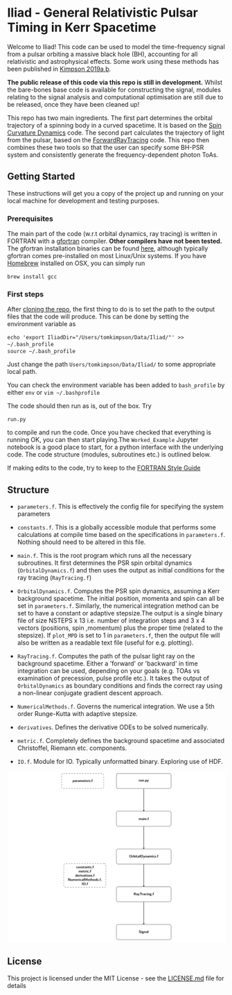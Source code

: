 # Iliad - General Relativistic Pulsar Timing in Kerr Spacetime

Welcome to Iliad! This code can be used to model the time-frequency signal from a pulsar orbiting a massive black hole (BH), accounting for all relativistic and astrophysical effects. Some work using these methods has been published in [Kimpson 2019a](https://ui.adsabs.harvard.edu/abs/2019MNRAS.484.2411K/abstract),[b](https://ui.adsabs.harvard.edu/abs/2019MNRAS.486..360K/abstract). 

**The public release of this code via this repo is still in development.** Whilst the bare-bones base code is available for constructing the signal, modules relating to the signal analysis and computational optimisation are still due to be released, once they have been cleaned up!


This repo  has two main ingredients. The first part determines the orbital trajectory of a spinning body in a curved spacetime. It is based on the [Spin Curvature Dynamics](https://github.com/tomkimpson/SpinCurvatureDynamics) code. The second part calculates the trajectory of light from the pulsar, based on the [ForwardRayTracing](https://github.com/tomkimpson/ForwardRayTracing) code. This repo then combines these two tools so that the user can specify some BH-PSR system and consistently generate the frequency-dependent photon ToAs. 



## Getting Started
These instructions will get you a copy of the project up and running on your local machine for development and testing purposes. 

### Prerequisites

The main part of the code (w.r.t orbital dynamics, ray tracing) is written in FORTRAN with a [gfortran](https://gcc.gnu.org/wiki/GFortran) compiler. **Other compilers have not been tested.** The gfortran installation binaries can be found [here](https://gcc.gnu.org/wiki/GFortranBinariels), although typically gfortran comes pre-installed on most Linux/Unix systems. If you have [Homebrew](https://brew.sh/) installed on OSX, you can simply run 


```
brew install gcc
```

### First steps
After [cloning the repo](https://help.github.com/en/articles/cloning-a-repository), the first thing to do is to set the path to the output files that the code will produce.
This can be done by setting the environment variable as

```
echo 'export IliadDir="/Users/tomkimpson/Data/Iliad/"' >> ~/.bash_profile
source ~/.bash_profile
```

Just change the path `Users/tomkimpson/Data/Iliad/` to some appropriate local path. 

You can check the environment variable has been added to `bash_profile` by either `env` or `vim ~/.bashprofile`


The code should then run as is, out of the box. Try

```
run.py
```
to compile and run the code. Once you have checked that everything is running OK, you can then start playing.The `Worked_Example` Jupyter notebook is a good place to start, for a python interface with the underlying code. The code structure (modules, subroutines etc.) is outlined below.


If making edits to the code, try to keep to the [FORTRAN Style Guide](https://www.fortran90.org/src/best-practices.html)


## Structure

* `parameters.f`. This is effectively the config file for specifying the system parameters

* `constants.f`. This is a globally accessible module that performs some calculations at compile time based on the specifications in `parameters.f`. Nothing should need to be altered in this file.

* `main.f`. This is the root program which runs all the necessary subroutines. It first determines the PSR spin orbital dynamics (`OrbitalDynamics.f`) and then uses the output as initial conditions for the ray tracing (`RayTracing.f`) 

* `OrbitalDynamics.f`. Computes the PSR spin dynamics, assuming a Kerr background spacetime. The initial position, momenta and spin can all be set in `parameters.f`. Similarly, the numerical integration method can be set to have a constant or adaptive stepsize.The output is a single binary file of size NSTEPS x 13 i.e. number of integration steps and 3 x 4 vectors (positions, spin ,momentum) plus the proper time (related to the stepsize). If `plot_MPD` is set to 1 in `parameters.f`, then the output file will also be written as a readable  text file (useful for e.g. plotting).

* `RayTracing.f`. Computes the path of the pulsar light ray on the background spacetime. Either a 'forward' or 'backward' in time integration can be used, depending on your goals (e.g. TOAs vs examination of precession, pulse profile etc.). It takes the output of `OrbitalDynamics` as boundary conditions and finds the correct ray using a non-linear conjugate gradient descent approach.

* `NumericalMethods.f`. Governs the numerical integration. We use a 5th order Runge-Kutta with adaptive stepsize.

* `derivatives`. Defines the derivative ODEs to be solved numerically.

* `metric.f`. Completely defines the background spacetime and associated Christoffel, Riemann etc. components.

* `IO.f`. Module for IO. Typically unformatted binary. Exploring use of HDF.



![](example_data/flowchart.png?raw=true)




##


## License

This project is licensed under the MIT License - see the [LICENSE.md](LICENSE.md) file for details




